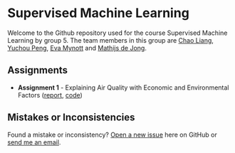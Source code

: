 # Supervised Machine Learning
Welcome to the Github repository used for the course Supervised Machine Learning by group 5. The team members in this group are [Chao Liang](mailto:c.liang@businessdatascience.nl), [Yuchou Peng](mailto:y.peng@businessdatascience.nl), [Eva Mynott](mailto:e.mynott@tinbergen.nl) and [Mathijs de Jong](mailto:m.de.jong@tinbergen.nl).

## Assignments
- **Assignment 1** - Explaining Air Quality with Economic and Environmental Factors ([report](Week%201/SML%20-%20Assignment%201%20-%20Group%205.pdf), [code](Week%201/Assignment))

## Mistakes or Inconsistencies
Found a mistake or inconsistency? [Open a new issue](https://github.com/Mathijs995/supervised-machine-learning/issues) here on GitHub or [send me an email](mailto:m.de.jong@tinbergen.nl).
